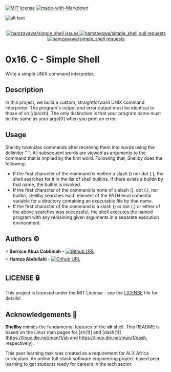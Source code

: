 [![MIT license](https://img.shields.io/github/license/bhalut/Tropical-Puzzle.svg)](https://github.com/hamzayawa/simple_shell/blob/master/LICENSE)
[![made-with-Markdown](https://img.shields.io/badge/Made%20with-Markdown-1f425f.svg)](http://commonmark.org)


![alt text](//s2.studylib.net/store/data/025893912_1-e26f616a2aee533fff3b9e292fd66a35.png-210x147.png)

 <p align="center">
  <br>
  <a href="https://github.com/hamzayawa/simple_shell/issues">
    <img src="https://img.shields.io/github/stars/hamzayawa/simple_shell?color=333&style=for-the-badge&logo=github" alt="hamzayawa/simple_shell issues"/>
  </a>
    <a href="https://github.com/hamzayawa/simple_shell/pulls">
    <img src="https://img.shields.io/github/commit-activity/m/hamzayawa/simple_shell?color=blue&style=for-the-badge&logo=github" alt="hamzayawa/simple_shell pull requests"/>
  </a>
  <a href="https://github.com/hamzayawa/simple_shell/pulls">
    <img src="https://img.shields.io/github/last-commit/hamzayawa/simple_shell?color=blue&style=for-the-badge&logo=github" alt="hamzayawa/simple_shell requests"/>
  </a>

</p>

# 0x16. C - Simple Shell
Write a simple UNIX command interpreter.

## Description
In this project, we build a custom, straightforward UNIX command interpreter. The program's output and error output must be identical to those of sh (/bin/sh). The only distinction is that your program name must be the same as your argv[0] when you print an error.


Usage
-----

Shellby tokenizes commands after receiving them into words using the delimiter " ". All subsequent words are viewed as arguments to the command that is implied by the first word. Following that, Shellby does the following:


* If the first character of the command is neither a slash (\) nor dot (.), the shell searches for it in the list of shell builtins. If there exists a builtin by that name, the builtin is invoked.
* If the first character of the command is none of a slash (\), dot (.), nor builtin, shellby searches each element of the PATH environmental variable for a directory containing an executable file by that name.
* If the first character of the command is a slash (\) or dot (.) or either of the above searches was successful, the shell executes the named program with any remaining given arguments in a separate execution environment.



## Authors :copyright:

:zap: **Bernice Akua Cobbinah** - [![Github URL](https://img.shields.io/badge/GitHub-100000?style=for-the-badge&logo=github&logoColor=white)](https://github.com/AnaliceBernice)</br>
:zap: **Hamza Abdullahi** - [![Github URL](https://img.shields.io/badge/GitHub-100000?style=for-the-badge&logo=github&logoColor=white)](https://github.com/hamzayawa)

LICENSE :lock:
-------
This project is licensed under the MIT License - see the [LICENSE](LICENSE) file for details!

## Acknowledgements :pray:

**Shellby** mimics the fundamental features of the **sh** shell.
This README is based on the Linux man pages for [sh(1)] and [dash(1)] (https://linux.die.net/man/1/sh and https://linux.die.net/man/1/dash, respectively).


This peer learning task was created as a requirement for ALX Africa curriculum.
An online full-stack software engineering project-based peer learning to get students ready for careers in the tech sector.

